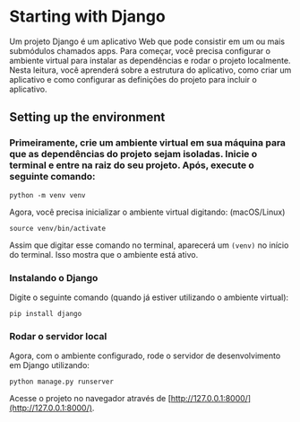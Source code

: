 # Starting with Django

Um projeto Django é um aplicativo Web que pode consistir em um ou mais submódulos chamados apps. Para começar, você precisa configurar o ambiente virtual para instalar as dependências e rodar o projeto localmente. Nesta leitura, você aprenderá sobre a estrutura do aplicativo, como criar um aplicativo e como configurar as definições do projeto para incluir o aplicativo.

## Setting up the environment

### Primeiramente, crie um ambiente virtual em sua máquina para que as dependências do projeto sejam isoladas. Inicie o terminal e entre na raiz do seu projeto. Após, execute o seguinte comando:

`python -m venv venv`

Agora, você precisa inicializar o ambiente virtual digitando: (macOS/Linux)

`source venv/bin/activate`

Assim que digitar esse comando no terminal, aparecerá um `(venv)` no início do terminal. Isso mostra que o ambiente está ativo.

### Instalando o Django

Digite o seguinte comando (quando já estiver utilizando o ambiente virtual):

`pip install django`

### Rodar o servidor local

Agora, com o ambiente configurado, rode o servidor de desenvolvimento em Django utilizando:

`python manage.py runserver`

Acesse o projeto no navegador através de [http://127.0.0.1:8000/](http://127.0.0.1:8000/).
